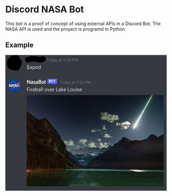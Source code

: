 # Discord NASA Bot

This bot is a proof of concept of using external APIs in a Discord Bot. The NASA API is used and the proyect is programd in Python.

## Example
![example](example.png)